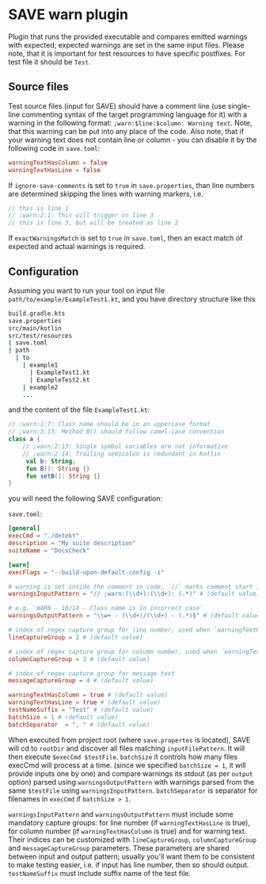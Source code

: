 # SAVE warn plugin
Plugin that runs the provided executable and compares emitted warnings with expected; expected warnings are set in the same input files.
Please note, that it is important for test resources to have specific postfixes. For test file it should be `Test`.

## Source files
Test source files (input for SAVE) should have a comment line (use single-line commenting syntax of the target programming language for it)
with a warning in the following format: `;warn:$line:$column: Warning text`. Note, that this warning can be put into any place of the code.
Also note, that if your warning text does not contain line or column - you can disable it by the following code in `save.toml`:
```toml
warningTextHasColumn = false
warningTextHasLine = false
```

If `ignore-save-comments` is set to `true` in `save.properties`, than line numbers are determined skipping the lines with warning markers, i.e.
```java
// this is line 1
// ;warn:2:1: This will trigger on line 3
// this is line 3, but will be treated as line 2
```

If `exactWarningsMatch` is set to `true` in `save.toml`, then an exact match of expected and actual warnings is required.

## Configuration
Assuming you want to run your tool on input file `path/to/example/ExampleTest1.kt`,
and you have directory structure like this
```bash
build.gradle.kts
save.properties
src/main/kotlin
src/test/resources
| save.toml
| path
  | to
    | example1
      | ExampleTest1.kt
      | ExampleTest2.kt
    | example2
    ...
```
and the content of the file `ExampleTest1.kt`:
```kotlin
// ;warn:1:7: Class name should be in an uppercase format
// ;warn:3:13: Method B() should follow camel-case convention 
class a {
    // ;warn:2:13: Single symbol variables are not informative
    // ;warn:2:14: Trailing semicolon is redundant in Kotlin
     val b: String;
     fun B(): String {}
     fun setB(): String {}
}
```

you will need the following SAVE configuration:

`save.toml`:
```toml
[general]
execCmd = "./detekt"
description = "My suite description"
suiteName = "DocsCheck"

[warn]
execFlags = "--build-upon-default-config -i"

# warning is set inside the comment in code, `//` marks comment start in Java
warningsInputPattern = "// ;warn:(\\d+):(\\d+): (.*)" # (default value)

# e.g. `WARN - 10/14 - Class name is in incorrect case`
warningsOutputPattern = "\\w+ - (\\d+)/(\\d+) - (.*)$" # (default value)

# index of regex capture group for line number, used when `warningTextHasLine == true`
lineCaptureGroup = 2 # (default value)

# index of regex capture group for column number, used when `warningTextHasColumn == true`
columnCaptureGroup = 3 # (default value)

# index of regex capture group for message text
messageCaptureGroup = 4 # (default value)

warningTextHasColumn = true # (default value)
warningTextHasLine = true # (default value)
testNameSuffix = "Test" # (default value)
batchSize = 1 # (default value)
batchSeparator  = ", " # (default value)
```

When executed from project root (where `save.propertes` is located), SAVE will cd to `rootDir` and discover all files
matching `inputFilePattern`. It will then execute `$execCmd $testFile`. `batchSize` it controls how many files execCmd will process at a time. (since we specified
`batchSize = 1`, it will provide inputs one by one) and compare warnings its stdout (as per `output` option) parsed using `warningsOutputPattern` with warnings
parsed from the same `$testFile` using `warningsInputPattern`. `batchSeparator` is separator for filenames in `execCmd` if `batchSize > 1`.

`warningsInputPattern` and `warningsOutputPattern` must include some mandatory capture groups: for line number (if `warningTextHasLine` is true),
for column number (if `warningTextHasColumn` is true) and for warning text. Their indices can be customized
with `lineCaptureGroup`, `columnCaptureGroup` and `messageCaptureGroup` parameters. These parameters are shared between input and output pattern;
usually you'll want them to be consistent to make testing easier, i.e. if input has line number, then so should output.
`testNameSuffix` must include suffix name of the test file.
